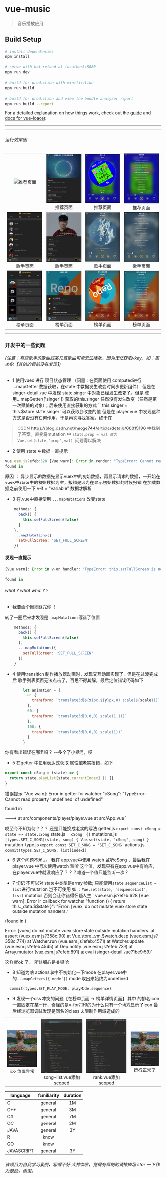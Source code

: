 # vue-music

> 音乐播放应用

## Build Setup

``` bash
# install dependencies
npm install

# serve with hot reload at localhost:8080
npm run dev

# build for production with minification
npm run build

# build for production and view the bundle analyzer report
npm run build --report
```

For a detailed explanation on how things work, check out the [guide](http://vuejs-templates.github.io/webpack/) and [docs for vue-loader](http://vuejs.github.io/vue-loader).
***
---
###### 运行效果图
<table>
    <tr>
        <td ><center><img src="static/imgs/vmusic01.png" >推荐页面</center></td>
        <td ><center><img src="static/imgs/vmusic2.png" >推荐页面</center></td>
        <td ><center><img src="static/imgs/vmusic3.png" >推荐页面</center></td>
        <td ><center><img src="static/imgs/vmusic4.png" >推荐页面</center></td>
    </tr>
    <tr>
        <td ><center><img src="static/imgs/vmusic5.png" >歌手页面</center></td>
        <td ><center><img src="static/imgs/vmusic6.png" >歌手页面</center></td>
        <td ><center><img src="static/imgs/vmusic7.png" >歌手页面</center></td>
        <td ><center><img src="static/imgs/vmusic8.png" >歌手页面</center></td>
    </tr>
    <tr>
        <td ><center><img src="static/imgs/vmusic9.png" >榜单页面</center></td>
        <td ><center><img src="static/imgs/vmusic10.png" >榜单页面</center></td>
        <td ><center><img src="static/imgs/vmusic11.png" >榜单页面</center></td>
        <td ><center><img src="static/imgs/vmusic12.png" >榜单页面</center></td>
    </tr>
</table>

---
### 开发中的一些问题
###### (注意：有些歌手的歌曲或某几首歌曲可能无法播放，因为无法获取vkey，如：周杰伦【其他的目前没有发现】)
* 1 使用vuex 进行 项目状态管理  （问题：在页面使用 computed进行 ...mapGetter 数据获取，在state 中数据发生改变时同步更新组件）
  但是在 singer-detail.vue 中发现 state.singer 中对象已经发生改变了。但是 使用...mapGetter(['singer']) 获取的this.singer
  任然没有发生改变（任然是第一次赋值的对象）；后来使用直接获取的方式 `` this.singer = this.$store.state.singer` 可以获取到改变的值
   但是在 player.vue 中发现这种方式是否没有任何作用，于是再次寻找答案，终于在
>   CSDN https://blog.csdn.net/haoge744/article/details/88815196
 中找到了答案。直接将mutation 中 `state.prop = val 改为Vue.set(state,'prop',val) `问题得以解决

* 2 使用 state 中数据一直提示
``` javaScript
vue.esm.js?efeb:628 [Vue warn]: Error in render: "TypeError: Cannot read property 'undefined' of undefined"
found in
```
 原因 ： 异步显示的数据先显示vuex中的初始数据，再显示请求的数据，一开始在vuex中state中的初始数据为空，报错是因为在显示初始数据的时候报错
 在加载数据之前使用一下 v-if = "variable" 数据才解析

* 3  在.vue中直接使用 ` ...mapMutations ` 改变state
``` javaScript
    methods: {
      back() {
        this.setFullScreen(false)
      }
    },
    ...mapMutations({
      setFullScreen: 'SET_FULL_SCREEN'
    })
```
#### 发现一直提示
``` javaScript
[Vue warn]: Error in v-on handler: "TypeError: this.setFullScreen is not a function"

found in
```
######  what ? what what ? ?
* 我要画个圈圈诅咒你 ！

转了一圈后来才发现是 ` mapMutations`写错了位置

``` javaScript
    methods: {
      back() {
        this.setFullScreen(false)
      },
      ...mapMutations({
        setFullScreen: 'SET_FULL_SCREEN'
      })
    }
```

* 4 使用transition 制作播放器动画时，发现交互动画实现了，但是在过渡完成后 歌手列表页面无法点击了，百思不得其解，最后定位错误代码如下
``` javaScript
        let animation = {
          0: {
            transform: `translate3d(${x}px,${y}px,0) scale(${scale}))`
          },
          60: {
            transform: `translate3d(0,0,0) scale(1.1))`
          },
          100: {
            transform: `translate3d(0,0,0) scale(1))`
          }
        }
```
你有看出错误在哪里吗？ --多个了小括号，哎

* 5 在getter 中使用表达式获取 属性值老实报错，如下
``` javaScript
export const cSong = (state) => {
  return state.playList[state.currentIndex] || {}
}
```
错误提示
`Vue warn]: Error in getter for watcher "cSong": "TypeError: Cannot read property 'undefined' of undefined"

 found in

 ---> <Player> at src/components/player/player.vue
        <App> at src/App.vue
          <Root>`

哎至今不知为何？？？ 还是只能换成老实的写法
getter.js
`export const cSong = state => state.cSong`
state.js
`  cSong: {}`
mutations.js
`  [types.SET_C_SONG](state, song) {
     Vue.set(state, 'cSong', song)
   }`
mutation-type.js
`export const SET_C_SONG = 'SET_C_SONG'`
actions.js
`commit(types.SET_C_SONG, list[index])`

* 6 这个问题不解  。。 我在 app.vue中使用 watch 监听cSong ，最后我在 player.vue 中再次使用watch 监听
这个值，发现只有在app.vue中有响应，在player.vue中就没响应了？？？难道一个值只能监听一次？

* 7 切记 不可以对 state中类型是array 参数; 只能使用`state.sequenceList = list`进行mutation
岂不可使用 如 ：`Vue.set(state, 'sequenceList', list)` mutation
否则会让你错得怀疑人生
`
vue.esm.js?efeb:628 [Vue warn]: Error in callback for watcher "function () { return this._data.$$state }":
"Error: [vuex] do not mutate vuex store state outside mutation handlers."

(found in <Root>)

Error: [vuex] do not mutate vuex store state outside mutation handlers.
     at assert (vuex.esm.js?358c:90)
     at Vue.store._vm.$watch.deep (vuex.esm.js?358c:774)
     at Watcher.run (vue.esm.js?efeb:4571)
     at Watcher.update (vue.esm.js?efeb:4545)
     at Dep.notify (vue.esm.js?efeb:739)
     at Array.mutator (vue.esm.js?efeb:891)
     at eval (singer-detail.vue?1be9:59)`

这样就ok 了， 所以细心是关键哈


* 8 知道为啥
actions.js中不初始化一下mode 在player.vue中的`...mapGetters({'mode'})` mode 取出来始终为undefined
```
  commit(types.SET_PLAY_MODE, playMode.sequence)
```

* 9 发现一个css 冲突的问题【在榜单页面 -> 榜单详情页面】 其中 的排名icon一直固定在某一行，奇怪的是v-for打印的为什么只有一个地方显示了icon
最后经浏览器调试发现是同名的class 未限制作用域造成的
<table>
    <tr>
        <td ><center><img src="static/imgs/rankException.png" >ico 位置异常</center></td>
        <td ><center><img src="static/imgs/rankException2.png"  >song-list.vue添加 scoped</center></td>
        <td><center><img src="static/imgs/rankException3.png"  >rank.vue添加 scoped</center></td>
        <td ><center><img src="static/imgs/rankOK.png"  >运行正常了</center> </td>
    </tr>
</table>


|   language    |      familiarity    |      duration         |
|-------------- | :------------------:| :--------------------:|
|    C          |        general      |          1M           |
|    C++        |        general      |          3M           |
|    C#         |        general      |          7M           |
|    OC         |        general      |          2M           |
|   JAVA        |        general      |          3Y           |
|     R         |        know         |                       |
|    GO         |        know         |                       |
|  JAVASCRIPT   |        general      |          3Y           |

###### 该项目为自我学习案例，写得不好 大神勿喷，觉得有帮助的请捧捧场 star 一下作为鼓励，谢谢。

